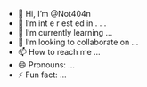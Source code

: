  - 👋 Hi, I’m @Not404n 
-  👀 I’m  int e     r     est   ed in    .      .  .      
- 🌱 I’m currently learning  ...        
- 💞️ I’m looking to collaborate on ...  
- 📫 How to reach me ...
- 😄 Pronouns: ...
- ⚡ Fun fact: ...

<!---
Not404n/Not404n is a ✨ special ✨ repository because its `README.md` (this file) appears on your GitHub profile.
You can click the Preview link to take a look at your changes.
--->
